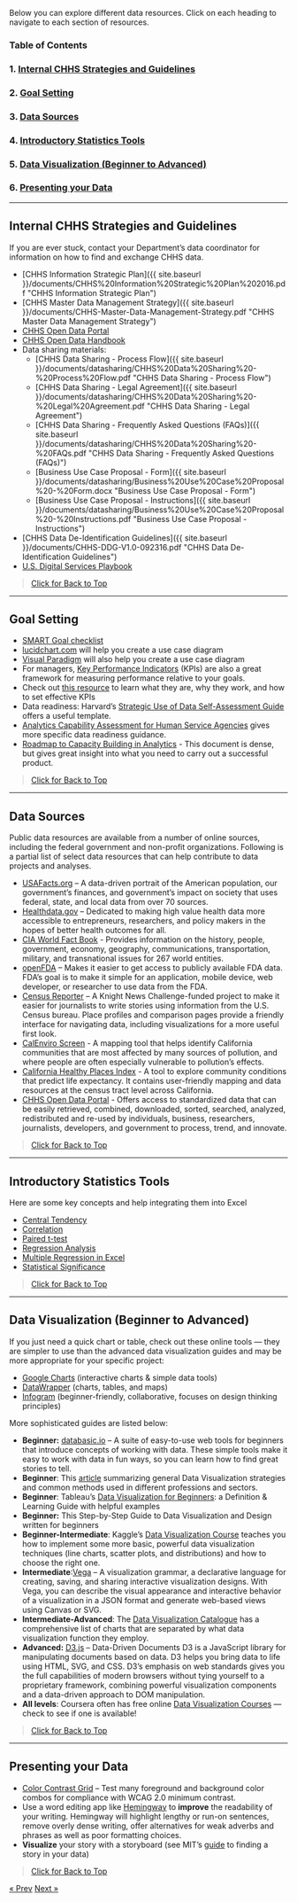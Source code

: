 Below you can explore different data resources. Click on each heading to navigate to each section of resources.

<a name="top_7"></a>
### Table of Contents
###   1. [Internal CHHS Strategies and Guidelines](#internal)
###   2. [Goal Setting](#goals)
###   3. [Data Sources](#data)
###   4. [Introductory Statistics Tools](#stats)
###   5. [Data Visualization (Beginner to Advanced)](#visualize)
###   6. [Presenting your Data](#present)

___

## <a name="internal"></a> Internal CHHS Strategies and Guidelines

If you are ever stuck, contact your Department’s data coordinator for information on how to find and exchange CHHS data.

* [CHHS Information Strategic Plan]({{ site.baseurl }}/documents/CHHS%20Information%20Strategic%20Plan%202016.pdf "CHHS Information Strategic Plan")
* [CHHS Master Data Management Strategy]({{ site.baseurl }}/documents/CHHS-Master-Data-Management-Strategy.pdf "CHHS Master Data Management Strategy")
* [CHHS Open Data Portal](https://data.chhs.ca.gov "CHHS Open Data Portal")
* [CHHS Open Data Handbook](https://chhsdata.github.io/opendatahandbook "CHHS Open Data Handbook")
* Data sharing materials:
  * [CHHS Data Sharing - Process Flow]({{ site.baseurl }}/documents/datasharing/CHHS%20Data%20Sharing%20-%20Process%20Flow.pdf "CHHS Data Sharing - Process Flow")
  * [CHHS Data Sharing - Legal Agreement]({{ site.baseurl }}/documents/datasharing/CHHS%20Data%20Sharing%20-%20Legal%20Agreement.pdf "CHHS Data Sharing - Legal Agreement")
  * [CHHS Data Sharing - Frequently Asked Questions (FAQs)]({{ site.baseurl }}/documents/datasharing/CHHS%20Data%20Sharing%20-%20FAQs.pdf "CHHS Data Sharing - Frequently Asked Questions (FAQs)")
  * [Business Use Case Proposal - Form]({{ site.baseurl }}/documents/datasharing/Business%20Use%20Case%20Proposal%20-%20Form.docx "Business Use Case Proposal - Form")
  * [Business Use Case Proposal - Instructions]({{ site.baseurl }}/documents/datasharing/Business%20Use%20Case%20Proposal%20-%20Instructions.pdf "Business Use Case Proposal - Instructions")
* [CHHS Data De-Identification Guidelines]({{ site.baseurl }}/documents/CHHS-DDG-V1.0-092316.pdf "CHHS Data De-Identification Guidelines")
* [U.S. Digital Services Playbook](https://playbook.cio.gov/ "U.S. Digital Services Playbook")

>[Click for Back to Top](#top_7)

___

## <a name="goals"></a>Goal Setting

* [SMART Goal checklist](https://www.mindtools.com/pages/article/smart-goals.htm)
* [lucidchart.com](https://www.lucidchart.com/pages/uml-use-case-diagram) will help you create a use case diagram
* [Visual Paradigm](https://online.visual-paradigm.com/diagrams/solutions/free-use-case-diagram-tool/) will also help you create a use case diagram
* For managers, [Key Performance Indicators](http://kpilibrary.com/) (KPIs) are also a great framework for measuring performance relative to your goals. 
* Check out [this resource](https://kpi.org/KPI-Basics) to learn what they are, why they work, and how to set effective KPIs
* Data readiness: Harvard’s [Strategic Use of Data Self-Assessment Guide](https://sdp.cepr.harvard.edu/files/cepr-sdp/files/sdp-rubric-self-asssessment.pdf) offers a useful template.
* [Analytics Capability Assessment for Human Service Agencies](https://chhsdata.github.io/dataplaybook/documents/APHSA-Analytic-Capability-Roadmap-1-0-for-Human-Services-Agencies.pdf) gives more specific data readiness guidance.
* [Roadmap to Capacity Building in Analytics](https://chhsdata.github.io/dataplaybook/documents/APHSA-Roadmap-to-Capacity-Building-in-Analytics-White-Paper.pdf) - This document is dense, but gives great insight into what you need to carry out a successful product.

>[Click for Back to Top](#top_7)

___

## <a name="data"></a>Data Sources

Public data resources are available from a number of online sources, including the federal government and non-profit organizations. Following is a partial list of select data resources that can help contribute to data projects and analyses.

* [USAFacts.org](http://usafacts.org/ "USAFacts.org") – A data-driven portrait of the American population, our government’s finances, and government’s impact on society that uses federal, state, and local data from over 70 sources.
* [Healthdata.gov](https://www.healthdata.gov/ "Healthdata.gov") – Dedicated to making high value health data more accessible to entrepreneurs, researchers, and policy makers in the hopes of better health outcomes for all.
* [CIA World Fact Book](https://www.cia.gov/library/publications/the-world-factbook/ "CIA World Fact Book") - Provides information on the history, people, government, economy, geography, communications, transportation, military, and transnational issues for 267 world entities.
* [openFDA](https://open.fda.gov/ "openFDA") – Makes it easier to get access to publicly available FDA data. FDA’s goal is to make it simple for an application, mobile device, web developer, or researcher to use data from the FDA.
* [Census Reporter](https://censusreporter.org/ "Census Reporter") – A Knight News Challenge-funded project to make it easier for journalists to write stories using information from the U.S. Census bureau. Place profiles and comparison pages provide a friendly interface for navigating data, including visualizations for a more useful first look.
* [CalEnviro Screen](https://oehha.ca.gov/calenviroscreen "CalEnviro Screen") - A mapping tool that helps identify California communities that are most affected by many sources of pollution, and where people are often especially vulnerable to pollution’s effects.
* [California Healthy Places Index](https://healthyplacesindex.org/ "California Healthy Places Index") - A tool to explore community conditions that predict life expectancy. It contains user-friendly mapping and data resources at the census tract level across California. 
* [CHHS Open Data Portal](https://data.chhs.ca.gov/ "CHHS Open Data Portal") - Offers access to standardized data that can be easily retrieved, combined, downloaded, sorted, searched, analyzed, redistributed and re-used by individuals, business, researchers, journalists, developers, and government to process, trend, and innovate.

>[Click for Back to Top](#top_7)

___

## <a name="stats"></a>Introductory Statistics Tools

Here are some key concepts and help integrating them into Excel
* [Central Tendency](https://statistics.laerd.com/statistical-guides/measures-central-tendency-mean-mode-median.php)
* [Correlation](https://www.excelfunctions.net/excel-correl-function.html)
* [Paired t-test](http://www.real-statistics.com/students-t-distribution/paired-sample-t-test/)
* [Regression Analysis](https://www.qimacros.com/hypothesis-testing/regression/)
* [Multiple Regression in Excel](https://www.businessinsider.com/understand-excel-multiple-regression-2014-10)
* [Statistical Significance](https://hbr.org/2016/02/a-refresher-on-statistical-significance) 

>[Click for Back to Top](#top_7)

___

## <a name="visualize"></a>Data Visualization (Beginner to Advanced)

If you just need a quick chart or table, check out these online tools — they are simpler to use than the advanced data visualization guides and may be more appropriate for your specific project:
 * [Google Charts](https://developers.google.com/chart/) (interactive charts & simple data tools)
 * [DataWrapper](https://www.datawrapper.de) (charts, tables, and maps)
 * [Infogram](https://infogram.com) (beginner-friendly, collaborative, focuses on design thinking principles)

More sophisticated guides are listed below:
* **Beginner:** [databasic.io](https://databasic.io/) – A suite of easy-to-use web tools for beginners that introduce concepts of working with data. These simple tools make it easy to work with data in fun ways, so you can learn how to find great stories to tell.
* **Beginner**: This [article](https://www.qlik.com/us/data-visualization) summarizing general Data Visualization strategies and common methods used in different professions and sectors.
* **Beginner**: Tableau’s [Data Visualization for Beginners](https://www.tableau.com/learn/articles/data-visualization): a Definition & Learning Guide with helpful examples
* **Beginner:** This Step-by-Step Guide to Data Visualization and Design written for beginners
* **Beginner-Intermediate**: Kaggle’s [Data Visualization Course](https://www.kaggle.com/learn/data-visualization) teaches you how to implement some more basic, powerful data visualization techniques (line charts, scatter plots, and distributions) and how to choose the right one.
* **Intermediate**:[Vega](https://vega.github.io/vega/) – A visualization grammar, a declarative language for creating, saving, and sharing interactive visualization designs. With Vega, you can describe the visual appearance and interactive behavior of a visualization in a JSON format and generate web-based views using Canvas or SVG.
* **Intermediate-Advanced**: The [Data Visualization Catalogue](https://datavizcatalogue.com/search.html) has a comprehensive list of charts that are separated by what data visualization function they employ.
* **Advanced:** [D3.js](https://d3js.org/) – Data-Driven Documents D3 is a JavaScript library for manipulating documents based on data. D3 helps you bring data to life using HTML, SVG, and CSS. D3’s emphasis on web standards gives you the full capabilities of modern browsers without tying yourself to a proprietary framework, combining powerful visualization components and a data-driven approach to DOM manipulation.
* **All levels**: Coursera often has free online [Data Visualization Courses](https://www.coursera.org/search?query=data&nbsp;visualization&) — check to see if one is available!

>[Click for Back to Top](#top_7)

___

## <a name="present"></a>Presenting your Data

* [Color Contrast Grid](http://contrast-grid.eightshapes.com/) – Test many foreground and background color combos for compliance with WCAG 2.0 minimum contrast. 
* Use a word editing app like [Hemingway](http://www.hemingwayapp.com) to **improve** the readability of your writing. Hemingway will highlight lengthy or run-on sentences, remove overly dense writing, offer alternatives for weak adverbs and phrases as well as poor formatting choices. 
* **Visualize** your story with a storyboard (see MIT’s [guide](https://datatherapy.org/activities/activity-finding-a-story-in-data/) to finding a story in your data)

>[Click for Back to Top](#top_7)

<!-- Pagination -->
<div class="pagination">
  <a class="pagination-item older" href="{{ site.baseurl }}/action_items">&laquo; Prev</a>
  <a class="pagination-item newer" href="{{ site.baseurl }}/success_stories">Next &raquo;</a>
</div>
